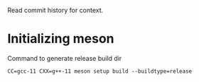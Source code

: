 Read commit history for context. 

# Initializing meson

Command to generate release build dir

```
CC=gcc-11 CXX=g++-11 meson setup build --buildtype=release
```
